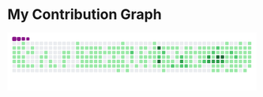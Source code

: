 # My Contribution Graph
![](https://github.com/vaghaniparth/contribution-graph/blob/main/github-contribution-grid-snake.gif)
